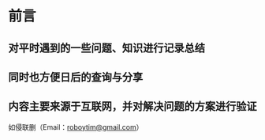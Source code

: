 # 前言

## 对平时遇到的一些问题、知识进行记录总结

## 同时也方便日后的查询与分享

## 内容主要来源于互联网，并对解决问题的方案进行验证

如侵联删（Email：roboytim@gmail.com）